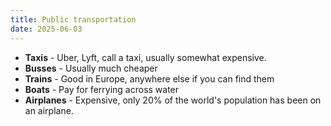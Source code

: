 ```yaml
---
title: Public transportation
date: 2025-06-03
---
```

- **Taxis** - Uber, Lyft, call a taxi, usually somewhat expensive.
- **Busses** - Usually much cheaper
- **Trains** - Good in Europe, anywhere else if you can find them
- **Boats** - Pay for ferrying across water
- **Airplanes** - Expensive, only 20% of the world's population has been on an airplane.